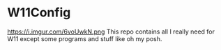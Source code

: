 # W11Config
https://i.imgur.com/6voUwkN.png
This repo contains all I really need for W11 except some programs and stuff like oh my posh.
